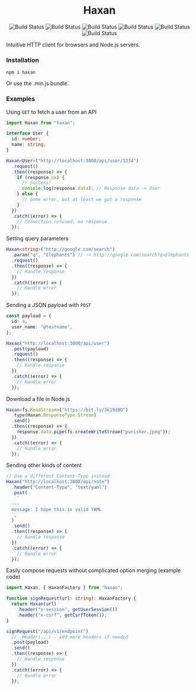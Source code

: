 <h1 align="center">Haxan</h1>

<p align="center">
  <img src="https://badge.fury.io/js/haxan.svg" alt="Build Status">
  <img src="https://github.com/marvin-j97/haxan/workflows/Node.js%20CI/badge.svg" alt="Build Status">
  <img src="https://codecov.io/gh/marvin-j97/haxan/branch/dev/graph/badge.svg" alt="Build Status">
  <img src="https://img.shields.io/david/dotvirus/haxan" alt="Build Status">
  <img src="https://img.shields.io/bundlephobia/minzip/haxan" alt="Build Status">
  <img src="https://img.shields.io/npm/dw/haxan" alt="Build Status">
</p>

Intuitive HTTP client for browsers and Node.js servers.

### Installation

```
npm i haxan
```

Or use the .min.js bundle.

### Examples

Using `GET` to fetch a user from an API

```typescript
import Haxan from "haxan";

interface User {
  id: number;
  name: string;
}

Haxan<User>("http://localhost:3000/api/user/1234")
  .request()
  .then((response) => {
    if (response.ok) {
      // Success!
      console.log(response.data); // Response data -> User
    } else {
      // Some error, but at least we got a response
    }
  })
  .catch((error) => {
    // Connection refused, no response
  });
```

Setting query parameters

```typescript
Haxan<string>("http://google.com/search")
  .param("q", "Elephants") // -> http://google.com/search?q=Elephants
  .request()
  .then((response) => {
    // Handle response
  })
  .catch((error) => {
    // Handle error
  });
```

Sending a JSON payload with `POST`

```typescript
const payload = {
  id: 4,
  user_name: "@testname",
};

Haxan("http://localhost:3000/api/user")
  .post(payload)
  .request()
  .then((response) => {
    // Handle response
  })
  .catch((error) => {
    // Handle error
  });
```

Download a file in Node.js

```typescript
Haxan<fs.ReadStream>("https://bit.ly/3k19d8D")
  .type(Haxan.ResponseType.Stream)
  .send()
  .then((response) => {
    response.data.pipe(fs.createWriteStream("punisher.jpeg"));
  })
  .catch((error) => {
    // Handle error
  });
```

Sending other kinds of content

```typescript
// Use a different Content-Type instead
Haxan("http://localhost:3000/api/note")
  .header("Content-Type", "text/yaml")
  .post(
    `
  ---
  message: I hope this is valid YAML
  `,
  )
  .send()
  .then((response) => {
    // Handle response
  })
  .catch((error) => {
    // Handle error
  });
```

Easily compose requests without complicated option merging (example code)

```typescript
import Haxan, { HaxanFactory } from "haxan";

function signRequest(url: string): HaxanFactory {
  return Haxan(url)
    .header("x-session", getUserSession())
    .header("x-csrf", getCsrfToken());
}

signRequest("/api/v1/endpoint")
  // .header(...) - add more headers if needed
  .post(payload)
  .send()
  .then((response) => {
    // Handle response
  })
  .catch((error) => {
    // Handle error
  });
```
